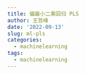 ```yaml
---
title: 偏最小二乘回归 PLS
author: 王哲峰
date: '2022-09-13'
slug: ml-pls
categories:
  - machinelearning
tags:
  - machinelearning
---
```

